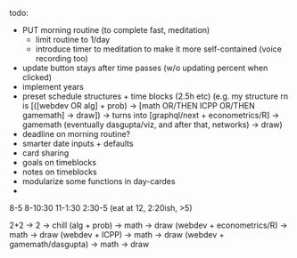 todo:

- PUT morning routine (to complete fast, meditation)
  - limit routine to 1/day
  - introduce timer to meditation to make it more self-contained (voice recording too)
- update button stays after time passes (w/o updating percent when clicked)
- implement years
- preset schedule structures + time blocks (2.5h etc)
  (e.g. my structure rn is [([webdev OR alg] + prob) -> [math OR/THEN lCPP OR/THEN gamemath] -> draw]) ->
    turns into [graphql/next + econometrics/R] -> gamemath (eventually dasgupta/viz, and after that, networks) -> draw)
- deadline on morning routine?
- smarter date inputs + defaults
- card sharing
- goals on timeblocks
- notes on timeblocks
- modularize some functions in day-cardes
-


8-5
8-10:30
11-1:30
2:30-5
(eat at 12, 2:20ish, >5)

2+2 -> 2 -> chill
(alg + prob) -> math -> draw
(webdev + econometrics/R) -> math -> draw
(webdev + lCPP) -> math -> draw
(webdev + gamemath/dasgupta) -> math -> draw
